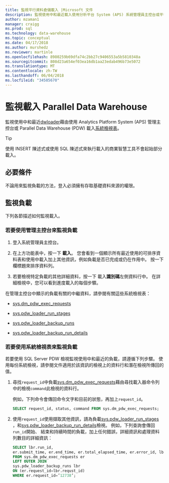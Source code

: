 ```yaml
---
title: 監視平行資料倉儲載入 |Microsoft 文件
description: 監視使用中和最近載入使用分析平台 System (APS) 系統管理員主控台或平行資料倉儲 (PDW) 系統檢視表。 」
author: mzaman1
manager: craigg
ms.prod: sql
ms.technology: data-warehouse
ms.topic: conceptual
ms.date: 04/17/2018
ms.author: murshedz
ms.reviewer: martinle
ms.openlocfilehash: 8980259b69dfa74c2bb27c9406553a5b5810348a
ms.sourcegitcommit: 808d23a654ef03ea16db1aa23edab496b73e5072
ms.translationtype: MT
ms.contentlocale: zh-TW
ms.lasthandoff: 06/04/2018
ms.locfileid: "34585670"
---
```

# <a name="monitor-loads-into-parallel-data-warehouse"></a>監視載入 Parallel Data Warehouse
監視使用中和最近[dwloader](dwloader.md)藉由使用 Analytics Platform System (APS) 管理主控台或 Parallel Data Warehouse (PDW) 載入[系統檢視表](https://azure.microsoft.com/documentation/articles/sql-data-warehouse-reference-tsql-system-views/)。 
  
> [!TIP]  
> 使用 INSERT 陳述式或使用 SQL 陳述式來執行載入的商業智慧工具不會起始部分載入。 

<!-- MISSING LINKS
To monitor this type of load, see [Monitoring Active Queries](monitor-active-queries.md).  
-->
  
## <a name="prerequisites"></a>必要條件  
不論用來監視負載的方法，登入必須擁有存取基礎資料來源的權限。 

<!-- MISSING LINKS
For the permissions to grant, see “Use All of the Admin Console” in [Grant Permissions to Use the Admin Console](grant-permissions-admin-console.md). 

--> 
  
## <a name="monitoring-loads"></a>監視負載  
下列各節描述如何監視載入。  
  
### <a name="to-monitor-loads-by-using-the-admin-console"></a>若要使用管理主控台來監視負載  
  
1.  登入系統管理員主控台。 <!-- MISSING LINKS See [Monitor the Appliance by Using the Admin Console;](monitor-admin-console.md) for instructions. --> 
  
2.  在上方功能表中，按一下 **載入**。 您會看到一個顯示所有最近使用的可排序資料表和使用中載入加上其他資訊，例如負載是否已完成或仍在作用中。 按一下欄標題來排序資料列。  
  
3.  若要檢視特定負載的其他詳細資料，按一下 載入**識別碼**左側資料行中。 在詳細檢視中，您可以看到進度載入的每個步驟。  
  
在管理主控台中顯示的負載有關的中繼資料，請參閱有關這些系統檢視表：  
  
-   [sys.dm_pdw_exec_requests](../relational-databases/system-dynamic-management-views/sys-dm-pdw-exec-requests-transact-sql.md)  
  
-   [sys.pdw_loader_run_stages](https://msdn.microsoft.com/library/mt203879.aspx)  
  
-   [sys.pdw_loader_backup_runs](../relational-databases/system-catalog-views/sys-pdw-loader-backup-runs-transact-sql.md)  
  
-   [sys.pdw_loader_backup_run_details](../relational-databases/system-catalog-views/sys-pdw-loader-backup-run-details-transact-sql.md)  
  
### <a name="to-monitor-loads-by-using-system-views"></a>若要使用系統檢視表來監視負載  
若要使用 SQL Server PDW 檢視監視使用中和最近的負載，請遵循下列步驟。 使用每份系統檢視，請參閱文件適用於該資訊的檢視上的資料行和潛在檢視所傳回的值。  
  
1.  尋找`request_id`中負載[sys.dm_pdw_exec_requests](../relational-databases/system-dynamic-management-views/sys-dm-pdw-exec-requests-transact-sql.md)藉由尋找載入器命令列中的檢視`command`此檢視的資料行。  
  
    例如，下列命令會傳回命令文字和目前的狀態，再加上`request_id`。  
  
    ```sql  
    SELECT request_id, status, command FROM sys.dm_pdw_exec_requests;  
    ```  
  
2.  使用`request_id`使用擷取其他資訊，請為負載[sys.pdw_loader_run_stages](../relational-databases/system-catalog-views/sys-pdw-loader-run-stages-transact-sql.md) ，和[sys.pdw_loader_backup_run_details](../relational-databases/system-catalog-views/sys-pdw-loader-backup-run-details-transact-sql.md)檢視。 例如，下列查詢會傳回`run_id`開始、 結束和持續時間的負載，加上任何錯誤，詳細資訊和處理資料列數目的詳細資訊：  
  
    ```sql  
    SELECT lbr.run_id,   
    er.submit_time, er.end_time, er.total_elapsed_time, er.error_id, lbr.rows_processed, lbr.rows_rejected, lbr.rows_inserted   
    FROM sys.dm_pdw_exec_requests er   
    LEFT OUTER JOIN   
    sys.pdw_loader_backup_runs lbr   
    ON (er.request_id=lbr.requst_id)   
    WHERE er.request_id=’12738’;  
    ```  
  
<!-- MISSING LINKS

## See Also  
[Common metadata query examples](metadata-query-examples.md)
-->  
  
